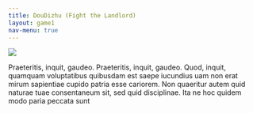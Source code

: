 ```yaml
---
title: DouDizhu (Fight the Landlord)
layout: game1
nav-menu: true
---
```


<div id="main">
	<div class="inner">
    <div class=" h-100 d-flex justify-content-center align-items-center">
  
  <img class="gameimage" src="{{ site.baseurl }}/assets/images/DouDizhu.png">
      <p>Praeteritis, inquit, gaudeo. Praeteritis, inquit, gaudeo. Quod, inquit, quamquam voluptatibus quibusdam est saepe iucundius uam non erat mirum sapientiae cupido patria esse cariorem. Non quaeritur autem quid naturae tuae consentaneum sit, sed quid disciplinae. Ita ne hoc quidem modo paria peccata sunt</p>
  
</div>
    </div>
    </div>
